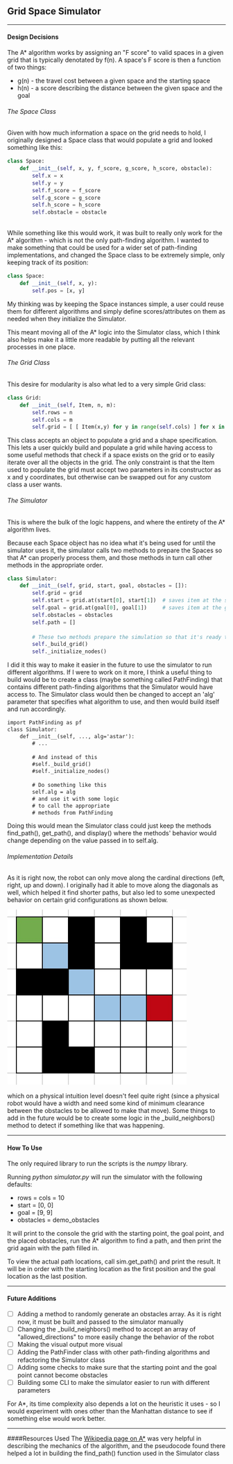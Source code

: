 Grid Space Simulator
---
___
#### Design Decisions
The A* algorithm works by assigning an "F score" to valid spaces in 
a given grid that is typically denotated by f(n). A space's F score is then a 
function of two things:
* g(n) - the travel cost between a given space and the starting space
* h(n) - a score describing the distance between the given space and the goal


###### The Space Class
Given with how much information a space on the grid needs to hold, I originally
designed a Space class that would populate a grid and looked something like this:

```python
class Space:
    def __init__(self, x, y, f_score, g_score, h_score, obstacle):
        self.x = x
        self.y = y
        self.f_score = f_score
        self.g_score = g_score
        self.h_score = h_score
        self.obstacle = obstacle
        

```

While something like this would work, it was built to really only work for
the A* algorithm - which is not the only path-finding algorithm. I wanted 
to make something that could be used for a wider set of path-finding implementations,
and changed the Space class to be extremely simple, only keeping track of its position:

```python
class Space:
    def __init__(self, x, y):
        self.pos = [x, y]

```

My thinking was by keeping the Space instances simple, a user could reuse them for different
algorithms and simply define scores/attributes on them as needed when they initialize the Simulator.

This meant moving all of the A* logic into the Simulator class, which I think also helps make
it a little more readable by putting all the relevant processes in one place.

###### The Grid Class
This desire for modularity is also what led to a very simple Grid class:

```python
class Grid:
    def __init__(self, Item, n, m):
        self.rows = n
        self.cols = m
        self.grid = [ [ Item(x,y) for y in range(self.cols) ] for x in range(self.rows) ]
```

This class accepts an object to populate a grid and a shape specification. This lets a user quickly build and populate
a grid while having access to some useful methods that check if a space exists on the grid or to easily
iterate over all the objects in the grid. The only constraint is that the Item used to populate the grid
must accept two parameters in its constructor as x and y coordinates, but otherwise can be swapped out for any custom 
class a user wants.


###### The Simulator
This is where the bulk of the logic happens, and where the entirety of the A* algorithm lives.

Because each Space object has no idea what it's being used for until the simulator uses it, the simulator
calls two methods to prepare the Spaces so that A* can properly process them, and those methods in turn call other
methods in the appropriate order.

```python
class Simulator:
    def __init__(self, grid, start, goal, obstacles = []):
        self.grid = grid
        self.start = grid.at(start[0], start[1])  # saves item at the starting position
        self.goal = grid.at(goal[0], goal[1])     # saves item at the goal position
        self.obstacles = obstacles
        self.path = []

        # These two methods prepare the simulation so that it's ready to run the aStar algorithm
        self._build_grid()
        self._initialize_nodes()
```

I did it this way to make it easier in the future to use the simulator to run different algorithms. If I were to work on
it more, I think a useful thing to build would be to create a class (maybe something 
called PathFinding) that contains different path-finding algorithms that the Simulator would have access to. The
Simulator class would then be changed to accept an 'alg' parameter that specifies what algorithm to use, and then would
build itself and run accordingly.

```pythonstub
import PathFinding as pf
class Simulator:
    def __init__(self, ..., alg='astar'):
        # ...

        # And instead of this
        #self._build_grid()
        #self._initialize_nodes()
        
        # Do something like this
        self.alg = alg
        # and use it with some logic 
        # to call the appropriate
        # methods from PathFinding
```

Doing this would mean the Simulator class could just keep the methods
find_path(), get_path(), and display() where the methods' behavior would change
depending on the value passed in to self.alg.


###### Implementation Details
As it is right now, the robot can only move along the cardinal directions (left, right, up and down). I originally had
it able to move along the diagonals as well, which helped it find shorter paths,
but also led to some unexpected behavior on certain grid configurations as shown below.

![Diagonal Wall Clipping](/imgs/clip_through_walls.jpg)

which on a physical intuition level doesn't feel quite right (since a physical robot would have a width and need some 
kind of minimum clearance between the obstacles to be allowed to make that move). Some things to add in the future would be to create some logic in the _build_neighbors() method to detect if something like that was happening.


___
#### How To Use
The only required library to run the scripts is the _numpy_ library.

Running _python simulator.py_ will run the simulator with the following defaults:
* rows = cols = 10
* start = [0, 0]
* goal = [9, 9]
* obstacles = demo_obstacles

It will print to the console the grid with the starting point, the goal point, and the placed
obstacles, run the A* algorithm to find a path, and then print the grid again with the path
filled in. 

To view the actual path locations, call sim.get_path() and print the result. It will be in order with the starting
location as the first position and the goal location as the last position.


___
#### Future Additions
* [ ] Adding a method to randomly generate an obstacles array. As it is right now, it must be built and passed to the simulator manually
* [ ] Changing the _build_neighbors() method to accept an array of "allowed_directions" to more easily change the behavior of the robot
* [ ] Making the visual output more visual
* [ ] Adding the PathFinder class with other path-finding algorithms and refactoring the Simulator class
* [ ] Adding some checks to make sure that the starting point and the goal point cannot become obstacles
* [ ] Building some CLI to make the simulator easier to run with different parameters

For A*, its time complexity also depends a lot on the heuristic it uses - so I would experiment with ones other than the 
Manhattan distance to see if something else would work better.

___
####Resources Used
The [Wikipedia page on A*](https://en.wikipedia.org/wiki/A*_search_algorithm) was very helpful in describing the mechanics of the algorithm,
and the pseudocode found there helped a lot in building the find_path() function used in the Simulator class
